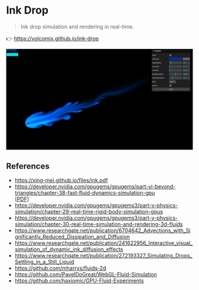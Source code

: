 # Ink Drop

> Ink drop simulation and rendering in real-time.

:point_right: https://volcomix.github.io/ink-drop

[![](./screenshot.png)](https://volcomix.github.io/ink-drop)

## References

- https://xing-mei.github.io/files/ink.pdf
- https://developer.nvidia.com/gpugems/gpugems/part-vi-beyond-triangles/chapter-38-fast-fluid-dynamics-simulation-gpu  
  [[PDF](https://meatfighter.com/fluiddynamics/GPU_Gems_Chapter_38.pdf)]
- https://developer.nvidia.com/gpugems/gpugems3/part-v-physics-simulation/chapter-29-real-time-rigid-body-simulation-gpus
- https://developer.nvidia.com/gpugems/gpugems3/part-v-physics-simulation/chapter-30-real-time-simulation-and-rendering-3d-fluids
- https://www.researchgate.net/publication/6704642_Advections_with_Significantly_Reduced_Dissipation_and_Diffusion
- https://www.researchgate.net/publication/241622956_Interactive_visual_simulation_of_dynamic_ink_diffusion_effects
- https://www.researchgate.net/publication/272193327_Simulating_Drops_Settling_in_a_Still_Liquid
- https://github.com/mharrys/fluids-2d
- https://github.com/PavelDoGreat/WebGL-Fluid-Simulation
- https://github.com/haxiomic/GPU-Fluid-Experiments
